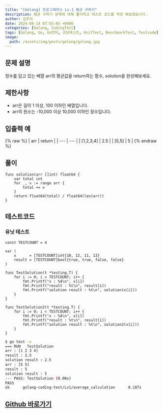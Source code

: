 ```yaml
---
title: "[Golang] 프로그래머스 Lv.1 평균 구하기"
description: 평균 구하기 문제에 대해 풀이하고 테스트 코드를 작성 해보겠습니다.
author: 김우석
date: 2024-08-14 07:55:03 +0900
categories: [Golang, CodingTest]
tags: [Golang, Go, Go언어, 코딩테스트, UnitTest, BenchmarkTest, Testcode]
image:
  path: /assets/img/posts/golang/golang.jpg
---
```


## 문제 설명
정수를 담고 있는 배열 arr의 평균값을 return하는 함수, solution을 완성해보세요.


## 제한사항
- arr은 길이 1 이상, 100 이하인 배열입니다.
- arr의 원소는 -10,000 이상 10,000 이하인 정수입니다.


## 입출력 예
{% raw %}
| arr | return |
| --- | --- |
| \[1,2,3,4\] | 2.5 |
| \[5,5\] | 5 |
{% endraw %}


## 풀이 
```golang
func solution(arr []int) float64 {
	var total int
	for _, v := range arr {
		total += v
	}
	return float64(total) / float64(len(arr))
}
```


## 테스트코드
### 유닛 테스트
```golang
const TESTCOUNT = 4

var (
	x      = [TESTCOUNT]int{10, 12, 11, 13}
	result = [TESTCOUNT]bool{true, true, false, false}
)

func TestSolution(t *testing.T) {
	for i := 0; i < TESTCOUNT; i++ {
		fmt.Printf("x : %d\n", x[i])
		fmt.Printf("result : %t\n", result[i])
		fmt.Printf("solution result : %t\n", solution(x[i]))
	}
}

func TestSolution2(t *testing.T) {
	for i := 0; i < TESTCOUNT; i++ {
		fmt.Printf("x : %d\n", x[i])
		fmt.Printf("result : %t\n", result[i])
		fmt.Printf("solution result : %t\n", solution2(x[i]))
	}
}
```

```bash
$ go test -v
=== RUN   TestSolution
arr : [1 2 3 4]
result : 2.5
solution result : 2.5
arr : [5 5]
result : 5
solution result : 5
--- PASS: TestSolution (0.00s)
PASS
ok      golang-coding-test/Lv1/average_calculation      0.187s
```


## [Github 바로가기](https://github.com/kr-goos/coding-test-solutions/tree/master/programmers/Lv1/average_calculation)